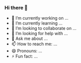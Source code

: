 ### Hi there 👋
- 🔭 I’m currently working on ...
- 🌱 I’m currently learning ...
- 👯 I’m looking to collaborate on ...
- 🤔 I’m looking for help with ...
- 💬 Ask me about ...
- 📫 How to reach me: ...
- 😄 Pronouns: ...
- ⚡ Fun fact: ...

<!--
**vladislavkorenik/vladislavkorenik** is a ✨ _special_ ✨ repository because its `README.md` (this file) appears on your GitHub profile.

Here are some ideas to get you started:


-->
